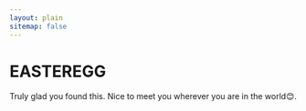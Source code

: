 ```yaml
---
layout: plain
sitemap: false
---
```


# EASTEREGG

Truly glad you found this. Nice to meet you wherever you are in the world😊.

<script type="text/javascript" id="clstr_globe" src="//clustrmaps.com/globe.js?d=Ad3TviOqDHsVtOCYhcgps89JxsZQA9CUrbaly3rhfLM"></script>



